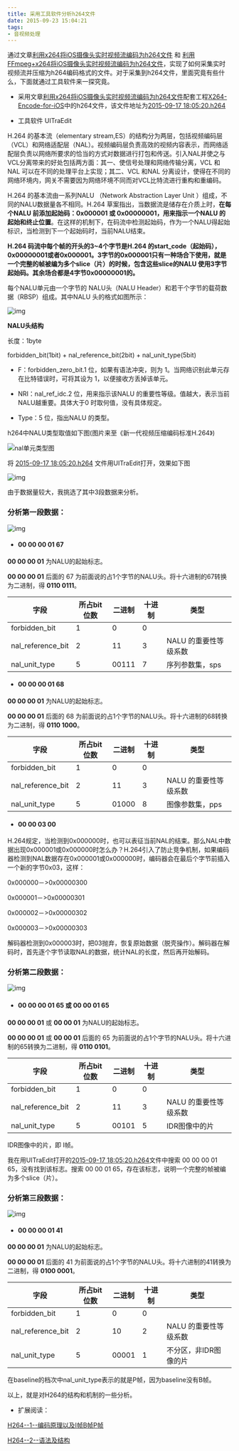 ```yaml
---
title: 采用工具软件分析h264文件
date: 2015-09-23 15:04:21
tags:
- 音视频处理
---
```


通过文章[利用x264将iOS摄像头实时视频流编码为h264文件](https://depthlove.github.io/2015/09/17/use-x264-encode-iOS-camera-video-to-h264/) 和 [利用FFmpeg+x264将iOS摄像头实时视频流编码为h264文件](https://depthlove.github.io/2015/09/18/use-ffmpeg-and-x264-encode-iOS-camera-video-to-h264/)，实现了如何采集实时视频流并压缩为h264编码格式的文件。对于采集到h264文件，里面究竟有些什么，下面就通过工具软件来一探究竟。

* 采用文章[利用x264将iOS摄像头实时视频流编码为h264文件](https://depthlove.github.io/2015/09/17/use-x264-encode-iOS-camera-video-to-h264/)配套工程[X264-Encode-for-iOS](https://github.com/depthlove/X264-Encode-for-iOS)中的h264文件，该文件地址为[2015-09-17 18:05:20.h264](https://github.com/depthlove/X264-Encode-for-iOS/blob/master/myRecordH264Vieo/2015-09-17%2018:05:20.h264)

* 工具软件 UITraEdit

<!-- more -->

H.264 的基本流（elementary stream,ES）的结构分为两层，包括视频编码层（VCL）和网络适配层（NAL）。视频编码层负责高效的视频内容表示，而网络适配层负责以网络所要求的恰当的方式对数据进行打包和传送。引入NAL并使之与VCL分离带来的好处包括两方面：其一、使信号处理和网络传输分离，VCL 和NAL 可以在不同的处理平台上实现；其二、VCL 和NAL 分离设计，使得在不同的网络环境内，网关不需要因为网络环境不同而对VCL比特流进行重构和重编码。

H.264 的基本流由一系列NALU （Network Abstraction Layer Unit ）组成，不同的NALU数据量各不相同。H.264 草案指出，当数据流是储存在介质上时，**在每个NALU 前添加起始码：0x000001 或 0x00000001，用来指示一个NALU 的起始和终止位置**。在这样的机制下，在码流中检测起始码，作为一个NALU得起始标识，当检测到下一个起始码时，当前NALU结束。

**H.264 码流中每个帧的开头的3~4个字节是H.264 的start_code（起始码），0x00000001或者0x000001。3字节的0x000001只有一种场合下使用，就是一个完整的帧被编为多个slice（片）的时候，包含这些slice的NALU 使用3字节起始码。其余场合都是4字节0x00000001的。**

每个NALU单元由一个字节的 NALU头（NALU Header）和若干个字节的载荷数据（RBSP）组成。其中NALU 头的格式如图所示：

![img](http://images2015.cnblogs.com/blog/719115/201509/719115-20150923173814084-917352993.png)

 **NALU头结构**

长度：1byte

forbidden_bit(1bit) + nal_reference_bit(2bit) + nal_unit_type(5bit)

* F：forbidden_zero_bit.1 位，如果有语法冲突，则为 1。当网络识别此单元存在比特错误时，可将其设为 1，以便接收方丢掉该单元。 

* NRI：nal_ref_idc.2 位，用来指示该NALU 的重要性等级。值越大，表示当前NALU越重要。具体大于0 时取何值，没有具体规定。

* Type：5 位，指出NALU 的类型。

h264中NALU类型取值如下图(图片来至《新一代视频压缩编码标准H.264》)

![nal单元类型图](http://my.csdn.net/uploads/201205/11/1336727471_3857.png)

将 [2015-09-17 18:05:20.h264](https://github.com/depthlove/X264-Encode-for-iOS/blob/master/myRecordH264Vieo/2015-09-17%2018:05:20.h264) 文件用UITraEdit打开，效果如下图

![img](http://images2015.cnblogs.com/blog/719115/201509/719115-20150923160926115-439296052.png)

由于数据量较大，我挑选了其中3段数据来分析。

### **分析第一段数据：**

![img](http://images2015.cnblogs.com/blog/719115/201509/719115-20150923170442975-1838666657.png)

* #### **00 00 00 01 67**

**00 00 00 01** 为NALU的起始标志。

**00 00 00 01** 后面的 67 为前面说的占1个字节的NALU头。将十六进制的67转换为二进制，得 **0110 0111**。

字段				  | 所占bit位数 |  二进制       | 十进制             |  类型
----------------- | ---------- | ------------| ----------------- | -----      
forbidden_bit     |  1         |       0     |      0            |
nal_reference_bit |  2         |      11     |      3            | NALU 的重要性等级系数
nal_unit_type     |  5         |   00111     |      7            | 序列参数集，sps

* ####  **00 00 00 01 68**

**00 00 00 01** 为NALU的起始标志。

**00 00 00 01** 后面的 68 为前面说的占1个字节的NALU头。将十六进制的68转换为二进制，得 **0110 1000**。

字段				  | 所占bit位数 |  二进制       | 十进制             |  类型
----------------- | ---------- | ------------| ----------------- | -----      
forbidden_bit     |  1         |       0     |      0            |
nal_reference_bit |  2         |      11     |      3            | NALU 的重要性等级系数
nal_unit_type     |  5         |   01000     |      8            | 图像参数集，pps

* ####  **00 00 03 00**

H.264规定，当检测到0x000000时，也可以表征当前NAL的结束。那么NAL中数据出现0x000001或0x000000时怎么办？H.264引入了防止竞争机制，如果编码器检测到NAL数据存在0x000001或0x000000时，编码器会在最后个字节前插入一个新的字节0x03，这样：

0x000000－>0x00000300

0x000001－>0x00000301

0x000002－>0x00000302

0x000003－>0x00000303

解码器检测到0x000003时，把03抛弃，恢复原始数据（脱壳操作）。解码器在解码时，首先逐个字节读取NAL的数据，统计NAL的长度，然后再开始解码。

### **分析第二段数据：**

![img](http://images2015.cnblogs.com/blog/719115/201509/719115-20150924095706865-430226903.png)


* #### **00 00 00 01 65** 或 **00 00 01 65**

**00 00 00 01** 或 **00 00 01** 为NALU的起始标志。

**00 00 00 01** 或 **00 00 01** 后面的 65 为前面说的占1个字节的NALU头。将十六进制的65转换为二进制，得 **0110 0101**。

字段				  | 所占bit位数 |  二进制       | 十进制             |  类型
----------------- | ---------- | ------------| ----------------- | -----      
forbidden_bit     |  1         |       0     |      0            |
nal_reference_bit |  2         |      11     |      3            | NALU 的重要性等级系数
nal_unit_type     |  5         |   00101     |      5            | IDR图像中的片

IDR图像中的片，即 I帧。

我在用UITraEdit打开的[2015-09-17 18:05:20.h264](https://github.com/depthlove/X264-Encode-for-iOS/blob/master/myRecordH264Vieo/2015-09-17%2018:05:20.h264)文件中搜索 00 00 00 01 65，没有找到该标志。搜索 00 00 01 65，存在该标志，说明一个完整的帧被编为多个slice（片）。

### **分析第三段数据：**

![img](http://images2015.cnblogs.com/blog/719115/201509/719115-20150923170450522-678610212.png)

* #### **00 00 00 01 41**

**00 00 00 01** 为NALU的起始标志。

**00 00 00 01** 后面的 41 为前面说的占1个字节的NALU头。将十六进制的41转换为二进制，得 **0100 0001**。

字段				  | 所占bit位数 |  二进制       | 十进制             |  类型
----------------- | ---------- | ------------| ----------------- | -----      
forbidden_bit     |  1         |       0     |      0            |
nal_reference_bit |  2         |      10     |      2            | NALU 的重要性等级系数
nal_unit_type     |  5         |   00001     |      1            | 不分区，非IDR图像的片

在baseline的档次中nal_unit_type表示的就是P帧，因为baseline没有B帧。

以上，就是对H264的结构和机制的一些分析。

* 扩展阅读：

[H264--1--编码原理以及I帧B帧P帧 ](http://blog.csdn.net/yangzhongxuan/article/details/8003504)
 
[ H264--2--语法及结构 ](http://blog.csdn.net/yangzhongxuan/article/details/8003494)